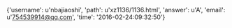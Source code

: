{'username': u'nbajiaoshi', 'path': u'xz1136/1136.html', 'answer': u'A', 'email': u'754539914@qq.com', 'time': '2016-02-24:09:32:50'}